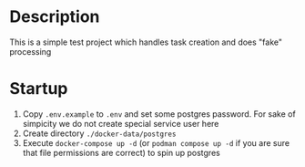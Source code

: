 # Description

This is a simple test project which handles task creation and does "fake" processing

# Startup

1. Copy `.env.example` to `.env` and set some postgres password. For sake of simpicity we do not create special service user here
2. Create directory `./docker-data/postgres`
2. Execute `docker-compose up -d` (or `podman compose up -d` if you are sure that file permissions are correct) to spin up postgres
